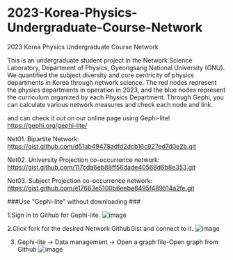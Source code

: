 # 2023-Korea-Physics-Undergraduate-Course-Network
2023 Korea Physics Undergraduate Course Network

This is an undergraduate student project in the Network Science Laboratory, Department of Physics, Gyeongsang National University (GNU). We quantified the subject diversity and core centricity of physics departments in Korea through network science. The red nodes represent the physics departments in operation in 2023, and the blue nodes represent the curriculum organized by each Physics Department. 
Through Gephi, you can calculate various network measures and check each node and link.


and can check it out on our online page using Gephi-lite! https://gephi.org/gephi-lite/

Net01. Bipartite Network: https://gist.github.com/d51ab49478adfd2dcb16c927ed7d0e2b.git

Net02. University Projection co-occurrence network: https://gist.github.com/117cda6eb88ff56dade40568d6b8e353.git

Net03. Subject Projection co-occurrence network: https://gist.github.com/e17663e5100b6eebe8495f489b14a2fe.git



###Use "Gephi-lite" without downloading ###


1.Sign in to Github for Gephi-lite.
![image](https://github.com/Gahyoun/2023-Korea-Physics-Undergraduate-Course-Network/assets/142715643/6b7ae928-b07d-4f51-81bd-f8d5191a49e0)

2.Click fork for the desired Network GithubGist and connect to it.
![image](https://github.com/Gahyoun/2023-Korea-Physics-Undergraduate-Course-Network/assets/142715643/caa13e16-1d83-4780-a674-37a35e920668)

3. Gephi-lite → Data management → Open a graph file-Open graph from Github
![image](https://github.com/Gahyoun/2023-Korea-Physics-Undergraduate-Course-Network/assets/142715643/c0d9a8f4-f2c2-4d46-bb26-352c694b4ae5)
